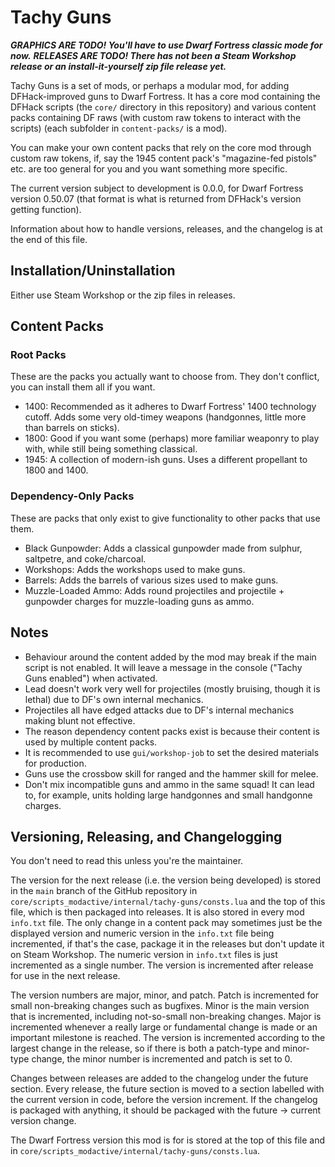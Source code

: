 # Tachy Guns

***GRAPHICS ARE TODO! You'll have to use Dwarf Fortress classic mode for now.***
***RELEASES ARE TODO! There has not been a Steam Workshop release or an install-it-yourself zip file release yet.*** 

Tachy Guns is a set of mods, or perhaps a modular mod, for adding DFHack-improved guns to Dwarf Fortress.
It has a core mod containing the DFHack scripts (the `core/` directory in this repository) and various content packs containing DF raws (with custom raw tokens to interact with the scripts) (each subfolder in `content-packs/` is a mod).

You can make your own content packs that rely on the core mod through custom raw tokens, if, say the 1945 content pack's "magazine-fed pistols" etc. are too general for you and you want something more specific.

The current version subject to development is 0.0.0, for Dwarf Fortress version 0.50.07 (that format is what is returned from DFHack's version getting function).

Information about how to handle versions, releases, and the changelog is at the end of this file.

## Installation/Uninstallation

Either use Steam Workshop or the zip files in releases.

## Content Packs

### Root Packs

These are the packs you actually want to choose from.
They don't conflict, you can install them all if you want.

- 1400: Recommended as it adheres to Dwarf Fortress' 1400 technology cutoff.
	Adds some very old-timey weapons (handgonnes, little more than barrels on sticks).
- 1800: Good if you want some (perhaps) more familiar weaponry to play with, while still being something classical.
- 1945: A collection of modern-ish guns.
	Uses a different propellant to 1800 and 1400.

### Dependency-Only Packs

These are packs that only exist to give functionality to other packs that use them.

- Black Gunpowder: Adds a classical gunpowder made from sulphur, saltpetre, and coke/charcoal.
- Workshops: Adds the workshops used to make guns.
- Barrels: Adds the barrels of various sizes used to make guns.
- Muzzle-Loaded Ammo: Adds round projectiles and projectile + gunpowder charges for muzzle-loading guns as ammo.

## Notes

- Behaviour around the content added by the mod may break if the main script is not enabled.
	It will leave a message in the console ("Tachy Guns enabled") when activated.
- Lead doesn't work very well for projectiles (mostly bruising, though it is lethal) due to DF's own internal mechanics.
- Projectiles all have edged attacks due to DF's internal mechanics making blunt not effective.
- The reason dependency content packs exist is because their content is used by multiple content packs.
- It is recommended to use `gui/workshop-job` to set the desired materials for production.
- Guns use the crossbow skill for ranged and the hammer skill for melee.
- Don't mix incompatible guns and ammo in the same squad!
	It can lead to, for example, units holding large handgonnes and small handgonne charges.

## Versioning, Releasing, and Changelogging

You don't need to read this unless you're the maintainer.

The version for the next release (i.e. the version being developed) is stored in the `main` branch of the GitHub repository in `core/scripts_modactive/internal/tachy-guns/consts.lua` and the top of this file, which is then packaged into releases.
It is also stored in every mod `info.txt` file.
The only change in a content pack may sometimes just be the displayed version and numeric version in the `info.txt` file being incremented, if that's the case, package it in the releases but don't update it on Steam Workshop.
The numeric version in `info.txt` files is just incremented as a single number.
The version is incremented after release for use in the next release.

The version numbers are major, minor, and patch.
Patch is incremented for small non-breaking changes such as bugfixes.
Minor is the main version that is incremented, including not-so-small non-breaking changes.
Major is incremented whenever a really large or fundamental change is made or an important milestone is reached.
The version is incremented according to the largest change in the release, so if there is both a patch-type and minor-type change, the minor number is incremented and patch is set to 0.

Changes between releases are added to the changelog under the future section.
Every release, the future section is moved to a section labelled with the current version in code, before the version increment.
If the changelog is packaged with anything, it should be packaged with the future -> current version change.

The Dwarf Fortress version this mod is for is stored at the top of this file and in `core/scripts_modactive/internal/tachy-guns/consts.lua`.
